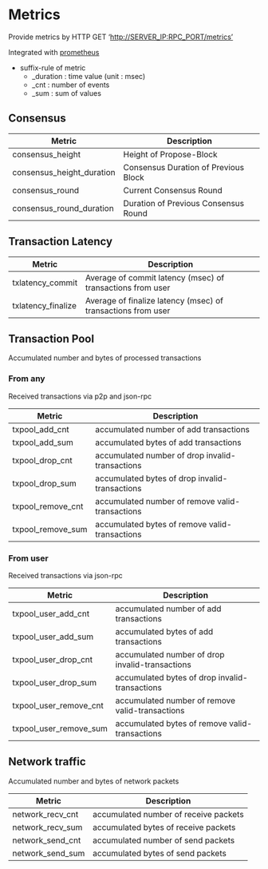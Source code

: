 # Metrics

Provide metrics by HTTP GET ‘[http://SERVER_IP:RPC_PORT/metrics’](http://server_ip/:RPC_PORT/metrics%E2%80%99)

Integrated with [prometheus](https://prometheus.io)

* suffix-rule of metric
  * \_duration : time value (unit : msec)
  * \_cnt : number of events
  * \_sum : sum of values

## Consensus

| Metric                    | Description                          |
| ------------------------- | ------------------------------------ |
| consensus_height          | Height of Propose-Block              |
| consensus_height_duration | Consensus Duration of Previous Block |
| consensus_round           | Current Consensus Round              |
| consensus_round_duration  | Duration of Previous Consensus Round |

## Transaction Latency

| Metric             | Description                                                  |
| ------------------ | ------------------------------------------------------------ |
| txlatency_commit   | Average of commit latency (msec) of transactions from user   |
| txlatency_finalize | Average of finalize latency (msec) of transactions from user |

## Transaction Pool

Accumulated number and bytes of processed transactions

### From any

Received transactions via p2p and json-rpc

| Metric            | Description                                     |
| ----------------- | ----------------------------------------------- |
| txpool_add_cnt    | accumulated number of add transactions          |
| txpool_add_sum    | accumulated bytes of add transactions           |
| txpool_drop_cnt   | accumulated number of drop invalid-transactions |
| txpool_drop_sum   | accumulated bytes of drop invalid-transactions  |
| txpool_remove_cnt | accumulated number of remove valid-transactions |
| txpool_remove_sum | accumulated bytes of remove valid-transactions  |

### From user

Received transactions via json-rpc

| Metric                 | Description                                     |
| ---------------------- | ----------------------------------------------- |
| txpool_user_add_cnt    | accumulated number of add transactions          |
| txpool_user_add_sum    | accumulated bytes of add transactions           |
| txpool_user_drop_cnt   | accumulated number of drop invalid-transactions |
| txpool_user_drop_sum   | accumulated bytes of drop invalid-transactions  |
| txpool_user_remove_cnt | accumulated number of remove valid-transactions |
| txpool_user_remove_sum | accumulated bytes of remove valid-transactions  |

## Network traffic

Accumulated number and bytes of network packets

| Metric           | Description                           |
| ---------------- | ------------------------------------- |
| network_recv_cnt | accumulated number of receive packets |
| network_recv_sum | accumulated bytes of receive packets  |
| network_send_cnt | accumulated number of send packets    |
| network_send_sum | accumulated bytes of send packets     |
